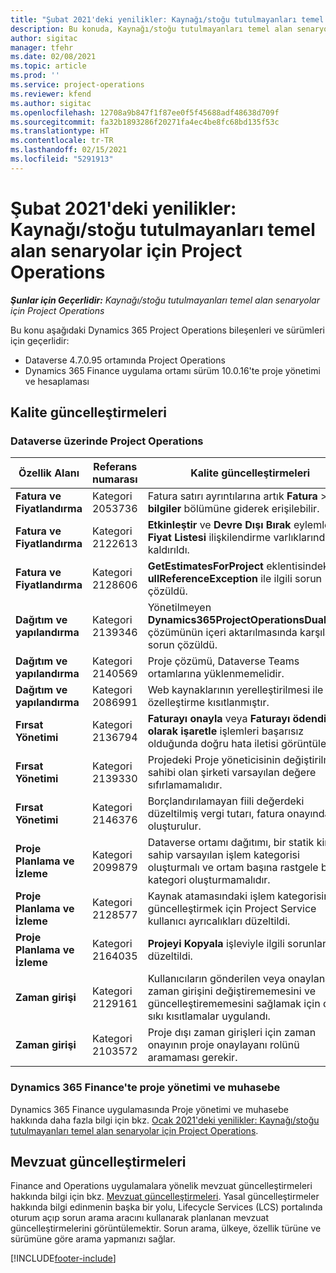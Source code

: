 ```yaml
---
title: "Şubat 2021'deki yenilikler: Kaynağı/stoğu tutulmayanları temel alan senaryolar için Project Operations"
description: Bu konuda, Kaynağı/stoğu tutulmayanları temel alan senaryolar için Project Operations'ın Şubat 2021'deki kalite güncelleştirmeleri hakkında bilgiler sağlanmaktadır.
author: sigitac
manager: tfehr
ms.date: 02/08/2021
ms.topic: article
ms.prod: ''
ms.service: project-operations
ms.reviewer: kfend
ms.author: sigitac
ms.openlocfilehash: 12708a9b847f1f87ee0f5f45688adf48638d709f
ms.sourcegitcommit: fa32b1893286f20271fa4ec4be8fc68bd135f53c
ms.translationtype: HT
ms.contentlocale: tr-TR
ms.lasthandoff: 02/15/2021
ms.locfileid: "5291913"
---
```

# <a name="whats-new-february-2021---project-operations-for-resourcenon-stocked-based-scenarios"></a>Şubat 2021'deki yenilikler: Kaynağı/stoğu tutulmayanları temel alan senaryolar için Project Operations

_**Şunlar için Geçerlidir:** Kaynağı/stoğu tutulmayanları temel alan senaryolar için Project Operations_

Bu konu aşağıdaki Dynamics 365 Project Operations bileşenleri ve sürümleri için geçerlidir:

- Dataverse 4.7.0.95 ortamında Project Operations
- Dynamics 365 Finance uygulama ortamı sürüm 10.0.16'te proje yönetimi ve hesaplaması 

## <a name="quality-updates"></a>Kalite güncelleştirmeleri

### <a name="project-operations-on-dataverse"></a>Dataverse üzerinde Project Operations

| **Özellik Alanı** | **Referans numarası** | **Kalite güncelleştirmeleri** |
| --- | --- | --- |
| **Fatura ve Fiyatlandırma** | Kategori 2053736 | Fatura satırı ayrıntılarına artık **Fatura** > **İlgili bilgiler** bölümüne giderek erişilebilir. |
| **Fatura ve Fiyatlandırma** | Kategori 2122613 | **Etkinleştir** ve **Devre Dışı Bırak** eylemleri **Fiyat Listesi** ilişkilendirme varlıklarından kaldırıldı. |
| **Fatura ve Fiyatlandırma** | Kategori 2128606 | **GetEstimatesForProject** eklentisindeki **ullReferenceException** ile ilgili sorun çözüldü. |
| **Dağıtım ve yapılandırma** | Kategori 2139346 | Yönetilmeyen **Dynamics365ProjectOperationsDualWrite** çözümünün içeri aktarılmasında karşılaşılan sorun çözüldü. |
| **Dağıtım ve yapılandırma** | Kategori 2140569 | Proje çözümü, Dataverse Teams ortamlarına yüklenmemelidir. |
| **Dağıtım ve yapılandırma** | Kategori 2086991 | Web kaynaklarının yerelleştirilmesi ile ilgili özelleştirme kısıtlanmıştır. |
| **Fırsat Yönetimi** | Kategori 2136794 | **Faturayı onayla** veya **Faturayı ödendi olarak işaretle** işlemleri başarısız olduğunda doğru hata iletisi görüntüleniyor. |
| **Fırsat Yönetimi** | Kategori 2139330 | Projedeki Proje yöneticisinin değiştirilmesi, sahibi olan şirketi varsayılan değere sıfırlamamalıdır. |
| **Fırsat Yönetimi** | Kategori 2146376 | Borçlandırılamayan fiili değerdeki düzeltilmiş vergi tutarı, fatura onayından oluşturulur. |
| **Proje Planlama ve İzleme** | Kategori 2099879 | Dataverse ortamı dağıtımı, bir statik kimliğe sahip varsayılan işlem kategorisi oluşturmalı ve ortam başına rastgele bir kategori oluşturmamalıdır. |
| **Proje Planlama ve İzleme** | Kategori 2128577 | Kaynak atamasındaki işlem kategorisini güncelleştirmek için Project Service kullanıcı ayrıcalıkları düzeltildi. |
| **Proje Planlama ve İzleme** | Kategori 2164035 | **Projeyi Kopyala** işleviyle ilgili sorunlar düzeltildi. |
| **Zaman girişi** | Kategori 2129161 | Kullanıcıların gönderilen veya onaylanan bir zaman girişini değiştirememesini ve güncelleştirememesini sağlamak için daha sıkı kısıtlamalar uygulandı. |
| **Zaman girişi** | Kategori 2103572 | Proje dışı zaman girişleri için zaman onayının proje onaylayanı rolünü aramaması gerekir. |

### <a name="project-management-and-accounting-in-dynamics-365-finance"></a>Dynamics 365 Finance'te proje yönetimi ve muhasebe 

Dynamics 365 Finance uygulamasında Proje yönetimi ve muhasebe hakkında daha fazla bilgi için bkz. [Ocak 2021'deki yenilikler: Kaynağı/stoğu tutulmayanları temel alan senaryolar için Project Operations](whats-new-jan-2021-resource-based.md).


## <a name="regulatory-updates"></a>Mevzuat güncelleştirmeleri

Finance and Operations uygulamalara yönelik mevzuat güncelleştirmeleri hakkında bilgi için bkz. [Mevzuat güncelleştirmeleri](https://docs.microsoft.com/dynamics365/finance/localizations/regulatory-updates). Yasal güncelleştirmeler hakkında bilgi edinmenin başka bir yolu, Lifecycle Services (LCS) portalında oturum açıp sorun arama aracını kullanarak planlanan mevzuat güncelleştirmelerini görüntülemektir. Sorun arama, ülkeye, özellik türüne ve sürümüne göre arama yapmanızı sağlar.


[!INCLUDE[footer-include](../includes/footer-banner.md)]